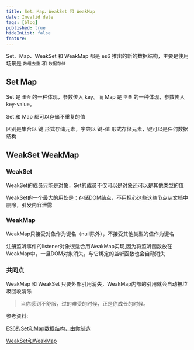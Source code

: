 ```yaml
---
title: Set、Map、WeakSet 和 WeakMap
date: Invalid date
tags: [blog]
published: true
hideInList: false
feature: 
---
```

Set、Map、WeakSet 和 WeakMap 都是 es6 推出的新的数据结构，主要是使用场景是 `数组去重` 和 `数据存储`

## Set Map

Set 是 `集合` 的一种体现，参数传入 key。而 Map 是 `字典` 的一种体现，参数传入 key-value。

Set 和 Map 都可以存储不重复的值

区别是集合以 键 形式存储元素，字典以 键-值 形式存储元素，键可以是任何数据结构

## WeakSet WeakMap

### WeakSet

WeakSet的成员只能是对象，Set的成员不仅可以是对象还可以是其他类型的值

WeakSet的一个最大的用处是：存储DOM结点，不用担心这些这些节点从文档中删除，引发内容泄露

### WeakMap

WeakMap只接受对象作为键名（null除外），不接受其他类型的值作为键名

注册监听事件的listener对象很适合用WeakMap实现,因为将监听函数放在WeakMap中，一旦DOM对象消失，与它绑定的监听函数也会自动消失

### 共同点

WeakMap 和 WeakSet 只要外部引用消失，WeakMap内部的引用就会自动被垃圾回收清除

> 当你感到不舒服，过的难受的时候，正是你成长的时候。

参考资料:

[ES6的Set和Map数据结构，由你制造](https://juejin.im/post/5acc57eff265da237f1e9f7c)

[WeakSet和WeakMap](https://segmentfault.com/a/1190000016274121)